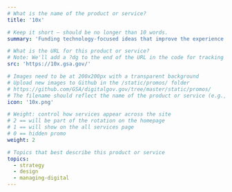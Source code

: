 ```yaml
---
# What is the name of the product or service?
title: '10x'

# Keep it short — should be no longer than 10 words.
summary: 'Funding technology-focused ideas that improve the experience people have with our government.'

# What is the URL for this product or service?
# Note: We'll add a ?dg to the end of the URL in the code for tracking purposes
src: 'https://10x.gsa.gov/'

# Images need to be at 200x200px with a transparent background
# Upload new images to Github in the /static/promos/ folder
# https://github.com/GSA/digitalgov.gov/tree/master/static/promos/
# The filename should reflect the name of the product or service (e.g., challenge-gov.png)
icon: '10x.png'

# Weight: control how services appear across the site
# 2 == will be part of the rotation on the homepage
# 1 == will show on the all services page
# 0 == hidden promo
weight: 2

# Topics that best describe this product or service
topics:
  - strategy
  - design
  - managing-digital
---
```

